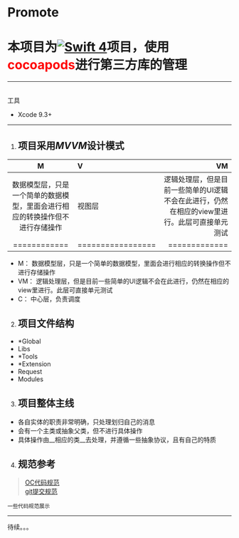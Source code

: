 # Promote

# 本项目为[![Swift 4](https://img.shields.io/badge/swift-4.0-orange.svg?style=flat)](https://swift.org)项目，使用<font color=red>cocoapods</font>进行第三方库的管理
***
<br> 工具

* Xcode 9.3+ 
***

1.  ## 项目采用***MVVM***设计模式

M  | V | VM
:-:|:- |-:
数据模型层，只是一个简单的数据模型，里面会进行相应的转换操作但不进行存储操作     |     视图层    |   逻辑处理层，但是目前一些简单的UI逻辑不会在此进行，仍然在相应的view里进行。此层可直接单元测试    
============|=================|=============

* M： 数据模型层，只是一个简单的数据模型，里面会进行相应的转换操作但不进行存储操作 
* VM： 逻辑处理层，但是目前一些简单的UI逻辑不会在此进行，仍然在相应的view里进行。此层可直接单元测试
* C： 中心层，负责调度
2. ## 项目文件结构
+ \*Global
+ Libs
+ \*Tools
+ \*Extension
+ Request
+ Modules

3. ## 项目**整体主线**
- 各自实体的职责非常明确，只处理划归自己的消息
- 会有一个主类或抽象父类，但不进行具体操作
- 具体操作由__相应的类__去处理，并遵循一些抽象协议，且有自己的特质     

4. ## 规范参考
> [OC代码规范](http://wiki.ppmoney.com/pages/viewpage.action?spaceKey=TS&title=Objective-C)<br>
[git提交规范](http://www.cnblogs.com/okokabcd/p/9388288.html)

```
一些代码规范展示
```
---
待续。。。
